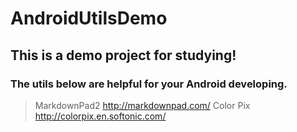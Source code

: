 # AndroidUtilsDemo
## This is a demo project for studying!

### The utils below are helpful for your Android developing.
>MarkdownPad2 http://markdownpad.com/
>Color Pix http://colorpix.en.softonic.com/


